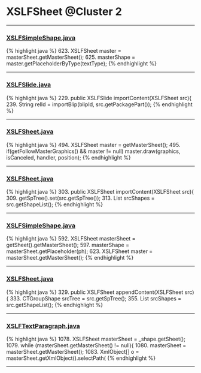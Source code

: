 # XSLFSheet @Cluster 2

***

### [XSLFSimpleShape.java](https://searchcode.com/codesearch/view/97406763/)
{% highlight java %}
623. XSLFSheet master = masterSheet.getMasterSheet();
625.     masterShape = master.getPlaceholderByType(textType);
{% endhighlight %}

***

### [XSLFSlide.java](https://searchcode.com/codesearch/view/97406624/)
{% highlight java %}
229. public XSLFSlide importContent(XSLFSheet src){
239.             String relId = importBlip(blipId, src.getPackagePart());
{% endhighlight %}

***

### [XSLFSheet.java](https://searchcode.com/codesearch/view/97406768/)
{% highlight java %}
494. XSLFSheet master = getMasterSheet();
495. if(getFollowMasterGraphics() && master != null) master.draw(graphics, isCanceled, handler, position);
{% endhighlight %}

***

### [XSLFSheet.java](https://searchcode.com/codesearch/view/97406768/)
{% highlight java %}
303. public XSLFSheet importContent(XSLFSheet src){
309.     getSpTree().set(src.getSpTree());
313.     List<XSLFShape> srcShapes = src.getShapeList();
{% endhighlight %}

***

### [XSLFSimpleShape.java](https://searchcode.com/codesearch/view/97406763/)
{% highlight java %}
592. XSLFSheet masterSheet = getSheet().getMasterSheet();
597.         masterShape = masterSheet.getPlaceholder(ph);
623.         XSLFSheet master = masterSheet.getMasterSheet();
{% endhighlight %}

***

### [XSLFSheet.java](https://searchcode.com/codesearch/view/97406768/)
{% highlight java %}
329. public XSLFSheet appendContent(XSLFSheet src){
333.     CTGroupShape srcTree = src.getSpTree();
355.     List<XSLFShape> srcShapes = src.getShapeList();
{% endhighlight %}

***

### [XSLFTextParagraph.java](https://searchcode.com/codesearch/view/97406665/)
{% highlight java %}
1078. XSLFSheet masterSheet = _shape.getSheet();
1079. while (masterSheet.getMasterSheet() != null){
1080.     masterSheet = masterSheet.getMasterSheet();
1083. XmlObject[] o = masterSheet.getXmlObject().selectPath(
{% endhighlight %}

***

